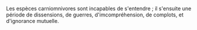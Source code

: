
Les espèces carniomnivores sont incapables de s'entendre ; il s'ensuite une période de dissensions, de guerres, d'imcompréhension, de complots, et d'ignorance mutuelle.